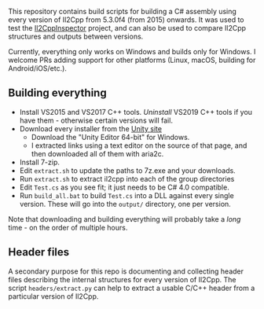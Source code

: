 This repository contains build scripts for building a C# assembly using every version of Il2Cpp from 5.3.0f4 (from 2015) onwards. It was used to test the [Il2CppInspector](https://github.com/djkaty/Il2CppInspector) project, and can also be used to compare Il2Cpp structures and outputs between versions.

Currently, everything only works on Windows and builds only for Windows. I welcome PRs adding support for other platforms (Linux, macOS, building for Android/iOS/etc.).

## Building everything

- Install VS2015 and VS2017 C++ tools. *Uninstall* VS2019 C++ tools if you have them - otherwise certain versions will fail.
- Download every installer from the [Unity site](https://unity3d.com/get-unity/download/archive)
    - Download the "Unity Editor 64-bit" for Windows.
    - I extracted links using a text editor on the source of that page, and then downloaded all of them with aria2c.
- Install 7-zip.
- Edit `extract.sh` to update the paths to 7z.exe and your downloads.
- Run `extract.sh` to extract il2cpp into each of the group directories
- Edit `Test.cs` as you see fit; it just needs to be C# 4.0 compatible.
- Run `build_all.bat` to build `Test.cs` into a DLL against every single version. These will go into the `output/` directory, one per version.

Note that downloading and building everything will probably take a *long* time - on the order of multiple hours.

## Header files

A secondary purpose for this repo is documenting and collecting header files describing the internal structures for every version of Il2Cpp. The script `headers/extract.py` can help to extract a usable C/C++ header from a particular version of Il2Cpp.
